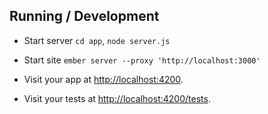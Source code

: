 ## Running / Development

* Start server `cd app`, `node server.js`

* Start site `ember server --proxy 'http://localhost:3000'`
* Visit your app at [http://localhost:4200](http://localhost:4200).
* Visit your tests at [http://localhost:4200/tests](http://localhost:4200/tests).
